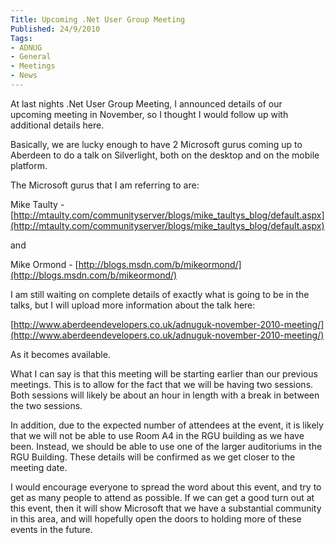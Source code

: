 ```yaml
---
Title: Upcoming .Net User Group Meeting
Published: 24/9/2010
Tags:
- ADNUG
- General
- Meetings
- News
---
```


At last nights .Net User Group Meeting, I announced details of our upcoming meeting in November, so I thought I would follow up with additional details here.

Basically, we are lucky enough to have 2 Microsoft gurus coming up to Aberdeen to do a talk on Silverlight, both on the desktop and on the mobile platform.

The Microsoft gurus that I am referring to are:

Mike Taulty - [http://mtaulty.com/communityserver/blogs/mike_taultys_blog/default.aspx](http://mtaulty.com/communityserver/blogs/mike_taultys_blog/default.aspx)

and

Mike Ormond - [http://blogs.msdn.com/b/mikeormond/](http://blogs.msdn.com/b/mikeormond/)

I am still waiting on complete details of exactly what is going to be in the talks, but I will upload more information about the talk here:

[http://www.aberdeendevelopers.co.uk/adnuguk-november-2010-meeting/](http://www.aberdeendevelopers.co.uk/adnuguk-november-2010-meeting/)

As it becomes available.

What I can say is that this meeting will be starting earlier than our previous meetings. This is to allow for the fact that we will be having two sessions. Both sessions will likely be about an hour in length with a break in between the two sessions.

In addition, due to the expected number of attendees at the event, it is likely that we will not be able to use Room A4 in the RGU building as we have been. Instead, we should be able to use one of the larger auditoriums in the RGU Building. These details will be confirmed as we get closer to the meeting date.

I would encourage everyone to spread the word about this event, and try to get as many people to attend as possible. If we can get a good turn out at this event, then it will show Microsoft that we have a substantial community in this area, and will hopefully open the doors to holding more of these events in the future.
